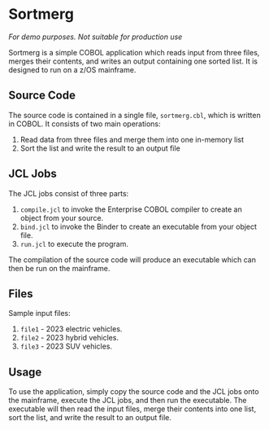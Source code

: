 # Sortmerg
*For demo purposes. Not suitable for production use*

Sortmerg is a simple COBOL application which reads input from three files, merges their contents, and writes an output containing one sorted list. It is designed to run on a z/OS mainframe.

## Source Code

The source code is contained in a single file, `sortmerg.cbl`, which is written in COBOL. It consists of two main operations:

1. Read data from three files and merge them into one in-memory list
2. Sort the list and write the result to an output file

## JCL Jobs

The JCL jobs consist of three parts:

1. `compile.jcl` to invoke the Enterprise COBOL compiler to create an object from your source.
2. `bind.jcl` to invoke the Binder to create an executable from your object file. 
3. `run.jcl` to execute the program.

The compilation of the source code will produce an executable which can then be run on the mainframe. 

## Files

Sample input files:

1. `file1` - 2023 electric vehicles. 
2. `file2` - 2023 hybrid vehicles.
3. `file3` - 2023 SUV vehicles.

## Usage

To use the application, simply copy the source code and the JCL jobs onto the mainframe, execute the JCL jobs, and then run the executable. The executable will then read the input files, merge their contents into one list, sort the list, and write the result to an output file.
